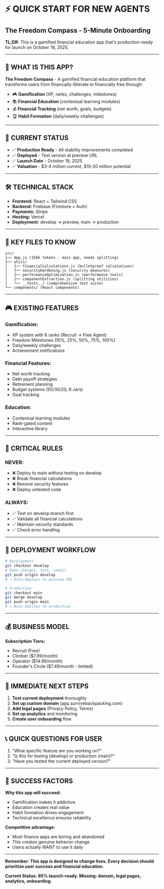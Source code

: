 # ⚡ QUICK START FOR NEW AGENTS
## The Freedom Compass - 5-Minute Onboarding

**TL;DR:** This is a gamified financial education app that's production-ready for launch on October 19, 2025.

---

## 🎯 **WHAT IS THIS APP?**

**The Freedom Compass** - A gamified financial education platform that transforms users from financially illiterate to financially free through:
- 🎮 **Gamification** (XP, ranks, challenges, milestones)
- 📚 **Financial Education** (contextual learning modules)
- 💰 **Financial Tracking** (net worth, goals, budgets)
- 🏆 **Habit Formation** (daily/weekly challenges)

---

## 🚀 **CURRENT STATUS**

- ✅ **Production Ready** - All stability improvements completed
- ✅ **Deployed** - Test version at preview URL
- ✅ **Launch Date** - October 19, 2025
- ✅ **Valuation** - $3-4 million current, $15-20 million potential

---

## 🛠️ **TECHNICAL STACK**

- **Frontend:** React + Tailwind CSS
- **Backend:** Firebase (Firestore + Auth)
- **Payments:** Stripe
- **Hosting:** Vercel
- **Deployment:** develop → preview, main → production

---

## 📁 **KEY FILES TO KNOW**

```
src/
├── App.js (158k tokens - main app, needs splitting)
├── utils/
│   ├── financialCalculations.js (bulletproof calculations)
│   ├── securityHardening.js (security measures)
│   ├── performanceOptimization.js (performance tools)
│   ├── componentExtraction.js (splitting utilities)
│   └── __tests__/ (comprehensive test suite)
└── components/ (React components)
```

---

## 🎮 **EXISTING FEATURES**

### **Gamification:**
- XP system with 6 ranks (Recruit → Free Agent)
- Freedom Milestones (10%, 25%, 50%, 75%, 100%)
- Daily/weekly challenges
- Achievement notifications

### **Financial Features:**
- Net worth tracking
- Debt payoff strategies
- Retirement planning
- Budget systems (50/30/20, 6 Jars)
- Goal tracking

### **Education:**
- Contextual learning modules
- Rank-gated content
- Interactive library

---

## 🚨 **CRITICAL RULES**

### **NEVER:**
- ❌ Deploy to main without testing on develop
- ❌ Break financial calculations
- ❌ Remove security features
- ❌ Deploy untested code

### **ALWAYS:**
- ✅ Test on develop branch first
- ✅ Validate all financial calculations
- ✅ Maintain security standards
- ✅ Check error handling

---

## 🎯 **DEPLOYMENT WORKFLOW**

```bash
# Development
git checkout develop
# Make changes, test, commit
git push origin develop
# → Auto-deploys to preview URL

# Production
git checkout main
git merge develop
git push origin main
# → Auto-deploys to production
```

---

## 💰 **BUSINESS MODEL**

**Subscription Tiers:**
- Recruit (Free)
- Climber ($7.99/month)
- Operator ($14.99/month)
- Founder's Circle ($7.49/month - limited)

---

## 🚀 **IMMEDIATE NEXT STEPS**

1. **Test current deployment** thoroughly
2. **Set up custom domain** (app.survivebackpacking.com)
3. **Add legal pages** (Privacy Policy, Terms)
4. **Set up analytics** and monitoring
5. **Create user onboarding** flow

---

## 📞 **QUICK QUESTIONS FOR USER**

1. "What specific feature are you working on?"
2. "Is this for testing (develop) or production (main)?"
3. "Have you tested the current deployed version?"

---

## 🎉 **SUCCESS FACTORS**

**Why this app will succeed:**
- Gamification makes it addictive
- Education creates real value
- Habit formation drives engagement
- Technical excellence ensures reliability

**Competitive advantage:**
- Most finance apps are boring and abandoned
- This creates genuine behavior change
- Users actually WANT to use it daily

---

**Remember: This app is designed to change lives. Every decision should prioritize user success and financial education.**

**Current Status: 85% launch-ready. Missing: domain, legal pages, analytics, onboarding.**
